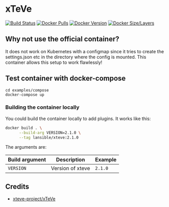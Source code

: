 # xTeVe
[![Build Status](https://cloud.drone.io/api/badges/LANsible/docker-xteve/status.svg)](https://cloud.drone.io/LANsible/docker-xteve)
[![Docker Pulls](https://img.shields.io/docker/pulls/lansible/xteve.svg)](https://hub.docker.com/r/lansible/xteve)
[![Docker Version](https://images.microbadger.com/badges/version/lansible/xteve:latest.svg)](https://microbadger.com/images/lansible/xteve:latest)
[![Docker Size/Layers](https://images.microbadger.com/badges/image/lansible/xteve:latest.svg)](https://microbadger.com/images/lansible/xteve:latest)

## Why not use the official container?

It does not work on Kubernetes with a configmap since it tries to create the settings.json etc in the directory where the config is mounted.
This container allows this setup to work flawlessly!

## Test container with docker-compose

```
cd examples/compose
docker-compose up
```

### Building the container locally

You could build the container locally to add plugins. It works like this:

```bash
docker build . \
      --build-arg VERSION=2.1.0 \
      --tag lansible/xteve:2.1.0
```
The arguments are:

| Build argument | Description                                    | Example                 |
|----------------|------------------------------------------------|-------------------------|
| `VERSION`      | Version of xteve                               | `2.1.0`                 |

## Credits

* [xteve-project/xTeVe](https://github.com/xteve-project/xTeVe)
